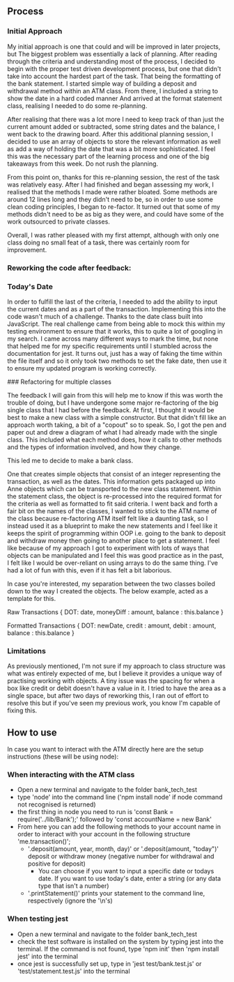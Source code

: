 
## Process


### Initial Approach

My initial approach is one that could and will be improved in later projects, but The biggest problem was essentially a lack of planning. After reading through the criteria and understanding most of the process, I decided to begin with the proper test driven development process, but one that didn't take into account the hardest part of the task. That being the formatting of the bank statement. I started simple way of building a deposit and withdrawal method within an ATM class. From there, I included a string to show the date in a hard coded manner And arrived at the format statement class, realising I needed to do some re-planning.

After realising that there was a lot more I need to keep track of than just the current amount added or subtracted, some string dates and the balance, I went back to the drawing board. After this additional planning session, I decided to use an array of objects to store the relevant information as well as add a way of holding the date that was a bit more sophisticated. I feel this was the necessary part of the learning process and one of the big takeaways from this week. Do not rush the planning.

From this point on, thanks for this re-planning session, the rest of the task was relatively easy. After I had finished and began assessing my work, I realised that the methods I made were rather bloated. Some methods are around 12 lines long and they didn't need to be, so in order to use some clean coding principles, I began to re-factor. It turned out that some of my methods didn't need to be as big as they were, and could have some of the work outsourced to private classes.

Overall, I was rather pleased with my first attempt, although with only one class doing no small feat of a task, there was certainly room for improvement.

### Reworking the code after feedback:

### Today's Date

In order to fulfill the last of the criteria, I needed to add the ability to input the current dates and as a part of the transaction. Implementing this into the code wasn't much of a challenge. Thanks to the date class built into JavaScript. The real challenge came from being able to mock this within my testing environment to ensure that it works, this to quite a lot of googling in my search. I came across many different ways to mark the time, but none that helped me for my specific requirements until I stumbled across the documentation for jest. It turns out, just has a way of faking the time within the file itself and so it only took two methods to set the fake date, then use it to ensure my updated program is working correctly.

### Refactoring for multiple classes

The feedback I will gain from this will help me to know if this was worth the trouble of doing, but I have undergone some major re-factoring of the big single class that I had before the feedback. At first, I thought it would be best to make a new class with a simple constructor. But that didn't fill like an approach worth taking, a bit of a "copout" so to speak. So, I got the pen and paper out and drew a diagram of what I had already made with the single class. This included what each method does, how it calls to other methods and the types of information involved, and how they change.

This led me to decide to make a bank class.

One that creates simple objects that consist of an integer representing the transaction, as well as the dates. This information gets packaged up into Anne objects which can be transported to the new class statement. Within the statement class, the object is re-processed into the required format for the criteria as well as formatted to fit said criteria. I went back and forth a fair bit on the names of the classes, I wanted to stick to the ATM name of the class because re-factoring ATM itself felt like a daunting task, so I instead used it as a blueprint to make the new statements and I feel like it keeps the spirit of programming within OOP i.e. going to the bank to deposit and withdraw money then going to another place to get a statement. I feel like because of my approach I got to experiment with lots of ways that objects can be manipulated and I feel this was good practice as in the past, I felt like I would be over-reliant on using arrays to do the same thing. I've had a lot of fun with this, even if it has felt a bit laborious.

In case you're interested, my separation between the two classes boiled down to the way I created the objects. The below example, acted as a template for this.

Raw Transactions
{ DOT: date, moneyDiff : amount, balance : this.balance }

Formatted Transactions
{ DOT: newDate, credit : amount, debit : amount, balance : this.balance }

### Limitations

As previously mentioned, I'm not sure if my approach to class structure was what was entirely expected of me, but I believe it provides a unique way of practising working with objects. A tiny issue was the spacing for when a box like credit or debit doesn't have a value in it. I tried to have the area as a single space, but after two days of reworking this, I ran out of effort to resolve this but if you've seen my previous work, you know I'm capable of fixing this. 

## How to use

In case you want to interact with the ATM directly here are the setup instructions (these will be using node):

### When interacting with the ATM class
- Open a new terminal and navigate to the folder bank_tech_test
- type 'node' into the command line ('npm install node' if node command not recognised is returned)
- the first thing in node you need to run is 'const Bank = require('../lib/Bank');' followed by 'const accountName = new Bank'
- From here you can add the following methods to your account name in order to interact with your account in the following structure 'me.transaction()';
    - '.deposit(amount, year, month, day)' or '.deposit(amount, "today")' deposit or withdraw money (negative number for withdrawal and positive for deposit) 
        - You can choose if you want to input a specific date or todays date. If you want to use today's date, enter a string (or any data type that isn't a number)
    - '.printStatement()' prints your statement to the command line, respectively (ignore the '\n's)

### When testing jest

- Open a new terminal and navigate to the folder bank_tech_test
- check the test software is installed on the system by typing jest into the terminal. If the command is not found, type 'npm init' then 'npm install jest' into the terminal
- once jest is successfully set up, type in 'jest test/bank.test.js' or 'test/statement.test.js' into the terminal
